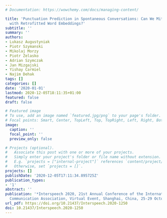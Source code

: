 ```yaml
---
# Documentation: https://wowchemy.com/docs/managing-content/

title: 'Punctuation Prediction in Spontaneous Conversations: Can We Mitigate ASR Errors
  with Retrofitted Word Embeddings?'
subtitle: ''
summary: ''
authors:
- Lukasz Augustyniak
- Piotr Szymanski
- Mikolaj Morzy
- Piotr Zelasko
- Adrian Szymczak
- Jan Mizgajski
- Yishay Carmiel
- Najim Dehak
tags: []
categories: []
date: '2020-01-01'
lastmod: 2020-12-05T18:11:35+01:00
featured: false
draft: false

# Featured image
# To use, add an image named `featured.jpg/png` to your page's folder.
# Focal points: Smart, Center, TopLeft, Top, TopRight, Left, Right, BottomLeft, Bottom, BottomRight.
image:
  caption: ''
  focal_point: ''
  preview_only: false

# Projects (optional).
#   Associate this post with one or more of your projects.
#   Simply enter your project's folder or file name without extension.
#   E.g. `projects = ["internal-project"]` references `content/project/deep-learning/index.md`.
#   Otherwise, set `projects = []`.
projects: []
publishDate: '2020-12-05T17:11:34.895725Z'
publication_types:
- '1'
abstract: ''
publication: '*Interspeech 2020, 21st Annual Conference of the International Speech
  Communication Association, Virtual Event, Shanghai, China, 25-29 October 2020*'
url_pdf: https://doi.org/10.21437/Interspeech.2020-1250
doi: 10.21437/Interspeech.2020-1250
---
```


